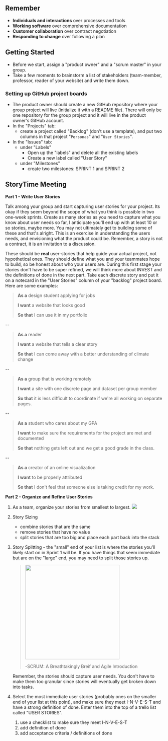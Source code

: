 ## Remember

* **Individuals and interactions** over processes and tools
* **Working software** over comprehensive documentation
* **Customer collaboration** over contract negotiation
* **Responding to change** over following a plan

## Getting Started

- Before we start, assign a "product owner" and a "scrum master" in your group.
- Take a few moments to brainstorm a list of stakeholders (team-member, professor, reader of your website) and write them down.

### Setting up GitHub project boards

- The product owner should create a new GitHub repository where your group project will live (initialize it with a README file). There will only be one repository for the group project and it will live in the product owner's GitHub account.
- In the "Projects" tab: 
	- create a project called "Backlog" (don't use a template), and put two columns in that project "`Personas`" and "`User Stories`".
- In the "Issues" tab:
	- under "Labels" 
		- Open up the "labels" and delete all the existing labels
		- Create a new label called "User Story"
	- under "Milestones"
		- create two milestones: SPRINT 1 and SPRINT 2

## StoryTime Meeting

**Part 1 - Write User Stories**

Talk among your group and start capturing user stories for your project. Its okay if they seem beyond the scope of what you think is possible in two one-week sprints. Create as many stories as you need to capture what you know about user needs so far, I anticipate you'll end up with at least 10 or so stories, maybe more. You may not ultimately get to building some of these and that's alright. This is an exercise in understanding the users needs, and envisioning what the product could be. Remember, a story is not a contract, it is an invitation to a discussion. 

These should be **real** user-stories that help guide your actual project, not hypothetical ones. They should define what you and your teammates hope to build, so be honest about who your users are. During this first stage your stories don't have to be super refined, we will think more about INVEST and the definitions of done in the next part. Take each discrete story and put it on a notecard in the "User Stories" column of your "backlog" project board. Here are some examples:

> **As a** design student applying for jobs
>
> **I want** a website that looks good
>
> **So that** I can use it in my portfolio

-- 
> **As a** reader
>
> **I want** a website that tells a clear story
>
> **So that** I can come away with a better understanding of climate change

--

> **As a** group that is working remotely
>
> **I want** a site with one discrete page and dataset per group member
>
> **So that** it is less difficult to coordinate if we're all working on separate pages.

-- 

> **As a** student who cares about my GPA
>
> **I want** to make sure the requirements for the project are met and documented
>
> **So that** nothing gets left out and we get a good grade in the class.

-- 

> **As a** creator of an online visualization
>
> **I want** to be properly attributed
>
> **So that** I don't feel that someone else is taking credit for my work.


**Part 2 - Organize and Refine User Stories**

1. As a team, organize your stories from smallest to largest.
![](https://www.evernote.com/shard/s150/sh/2cf8871d-cf50-4c26-a1b6-325221d139fd/cf63c0d061cf5c6e/res/508145c1-41dd-4b40-8f29-3e59779e1c5f/skitch.png)

2. Story Sizing
	* combine stories that are the same
	* remove stories that have no value
	* split stories that are too big and place each part back into the stack

3. Story Splitting - the "small" end of your list is where the stories you'll likely start on in Sprint 1 will be. If you have things that seem immediate but are on the "large" end, you may need to split those stories up.
	> <img src="https://www.evernote.com/shard/s150/sh/fce7b784-ea5b-4574-8066-0ef89a17207a/bfcf1c2798192460/res/ce239cf1-534b-46c6-80e5-887c0cf9edf3/skitch.png" height=300px></img>
	> 
	> -SCRUM: A Breathtakingly Breif and Agile Introduction
		
	Remember, the stories should capture user needs. You don't have to make them too granular since stories will eventually get broken down into tasks.

4. Select the most immediate user stories (probably ones on the smaller end of your list at this point), and make sure they meet I-N-V-E-S-T and have a strong definition of done. Enter them into the top of a trello list called "USER STORIES".
	1. use a checklist to make sure they meet I-N-V-E-S-T
	2. add definition of done
	3. add acceptance criteria / definitions of done
